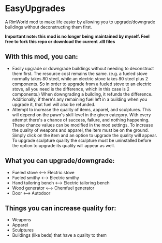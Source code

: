# EasyUpgrades
A RimWorld mod to make life easier by allowing you to upgrade/downgrade buildings without deconstructing them first.

**Important note: this mod is no longer being maintained by myself. Feel free to fork this repo or download the current .dll files**

## With this mod, you can:
* Easily upgrade or downgrade buildings without needing to deconstruct them first. The resource cost remains the same. (e.g. a fueled stove normally takes 80 steel, while an electric stove takes 80 steel plus 2 components. So in order to upgrade from a fueled stove to an electric stove, all you need is the difference, which in this case is 2 components.) When downgrading a building, it refunds the difference. Additionally, if there's any remaining fuel left in a building when you upgrade it, that fuel will also be refunded.
* Attempt to increase the quality of items, apparel, and sculptures. This will depend on the pawn's skill level in the given category. With every attempt there's a chance of success, failure, and nothing happening. These chance values can be modified in the mod settings. To increase the quality of weapons and apparel, the item must be on the ground. Simply click on the item and an option to upgrade the quality will appear. To upgrade sculpture quality the sculpture must be uninstalled before the option to upgrade its quality will appear as well.

## What you can upgrade/downgrade:
* Fueled stove <--> Electric stove
* Fueled smithy <--> Electric smithy
* Hand tailoring bench <--> Electric tailoring bench
* Wood generator <--> Chemfuel generator
* Door <--> Autodoor

## Things you can increase quality for:
* Weapons
* Apparel
* Sculptures
* Buildings (like beds) that have a quality to them
